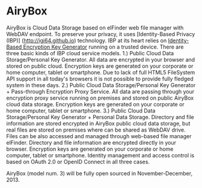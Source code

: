AiryBox
=======

AiryBox is Cloud Data Storage based on elFinder web file manager with WebDAV endpoint. To preserve your privacy, it uses [Identity-Based Privacy (IBP)] (http://igi64.github.io) technology. IBP at its heart relies on [Identity-Based Encryption Key Generator]( https://github.com/igi64/airykey) running on a trusted device. There are three basic kinds of IBP cloud service models.
1.) Public Cloud Data Storage/Personal Key Generator. All data are encrypted in your browser and stored on public cloud. Encryption keys are generated on your corporate or home computer, tablet or smartphone. Due to lack of full HTML5 FileSystem API support in all today's browsers it is not possible to provide fully fledged system in these days.
2.) Public Cloud Data Storage/Personal Key Generator + Pass-through Encryption Proxy Service. All data are passing through your encryption proxy service running on premises and stored on public AiryBox cloud data storage. Encryption keys are generated on your corporate or home computer, tablet or smartphone.
3.) Public Cloud Data Storage/Personal Key Generator + Personal Data Storage. Directory and file information are stored encrypted in AiryBox public cloud data storage, but real files are stored on premises where can be shared as WebDAV drive. Files can be also accessed and managed through web-based file manager elFinder. Directory and file information are encrypted directly in your browser. Encryption keys are generated on your corporate or home computer, tablet or smartphone.
Identity management and access control is based on OAuth 2.0 or OpenID Connect in all three cases.

AiryBox (model num. 3) will be fully open sourced in November-December, 2013.
